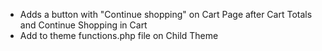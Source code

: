 
* Adds a button with "Continue shopping"  on Cart Page after Cart Totals and Continue Shopping in Cart
* Add to theme functions.php file on Child Theme
